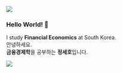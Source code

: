<img src="https://capsule-render.vercel.app/api?type=waving&color=011F5B&height=120&section=header" />

### Hello World! 👋
I study **Financial Economics** at South Korea. <br>
안녕하세요. <br>
**금융경제학**을 공부하는 **정세호**입니다.

<img src="https://capsule-render.vercel.app/api?type=waving&color=8C1515&height=120&section=footer" />
